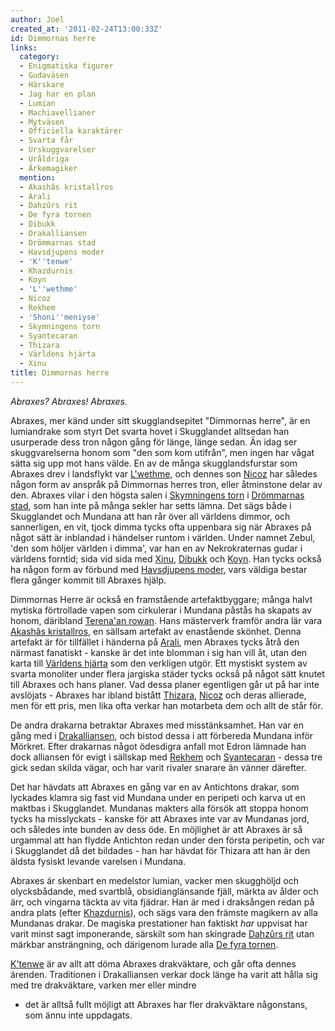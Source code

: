 ```yaml
---
author: Joel
created_at: '2011-02-24T13:00:33Z'
id: Dimmornas herre
links:
  category:
  - Enigmatiska figurer
  - Gudaväsen
  - Härskare
  - Jag har en plan
  - Lumian
  - Machiavellianer
  - Mytväsen
  - Officiella karaktärer
  - Svarta får
  - Urskuggvarelser
  - Uråldriga
  - Ärkemagiker
  mention:
  - Akashâs kristallros
  - Arali
  - Dahzûrs rit
  - De fyra tornen
  - Dibukk
  - Drakalliansen
  - Drömmarnas stad
  - Havsdjupens moder
  - 'K''tenwe'
  - Khazdurnis
  - Koyn
  - 'L''wethme'
  - Nicoz
  - Rekhem
  - 'Shoni''meniyse'
  - Skymningens torn
  - Syantecaran
  - Thizara
  - Världens hjärta
  - Xinu
title: Dimmornas herre
---
```


*Abraxes? Abraxes! Abraxes.*

Abraxes, mer känd under sitt skugglandsepitet "Dimmornas herre", är en lumiandrake som styrt Det
svarta hovet i Skugglandet alltsedan han usurperade dess tron någon gång för länge, länge sedan. Än
idag ser skuggvarelserna honom som "den som kom utifrån", men ingen har vågat sätta sig upp mot hans
välde. En av de många skugglandsfurstar som Abraxes drev i landsflykt var [L'wethme], och dennes son
[Nicoz] har således någon form av anspråk på Dimmornas herres tron, eller åtminstone delar av den.
Abraxes vilar i den högsta salen i [Skymningens torn] i [Drömmarnas stad], som han inte på många
sekler har setts lämna. Det sägs både i Skugglandet och Mundana att han rår över all världens
dimmor, och sannerligen, en vit, tjock dimma tycks ofta uppenbara sig när Abraxes på något sätt är
inblandad i händelser runtom i världen. Under namnet Zebul, 'den som höljer världen i dimma', var
han en av Nekrokraternas gudar i världens forntid; sida vid sida med [Xinu], [Dibukk] och [Koyn].
Han tycks också ha någon form av förbund med [Havsdjupens moder], vars väldiga bestar flera gånger
kommit till Abraxes hjälp.

Dimmornas Herre är också en framstående artefaktbyggare; många halvt mytiska förtrollade vapen som
cirkulerar i Mundana påstås ha skapats av honom, däribland [Terena'an rowan]. Hans mästerverk
framför andra lär vara [Akashâs kristallros], en sällsam artefakt av enastående skönhet. Denna
artefakt är för tillfället i händerna på [Arali], men Abraxes tycks åtrå den närmast fanatiskt -
kanske är det inte blomman i sig han vill åt, utan den karta till [Världens hjärta] som den
verkligen utgör. Ett mystiskt system av svarta monoliter under flera jargiska städer tycks också på
något sätt knutet till Abraxes och hans planer. Vad dessa planer egentligen går ut på har inte
avslöjats - Abraxes har ibland bistått [Thizara], [Nicoz] och deras allierade, men för ett pris, men
lika ofta verkar han motarbeta dem och allt de står för.

De andra drakarna betraktar Abraxes med misstänksamhet. Han var en gång med i [Drakalliansen], och
bistod dessa i att förbereda Mundana inför Mörkret. Efter drakarnas något ödesdigra anfall mot Edron
lämnade han dock alliansen för evigt i sällskap med [Rekhem] och [Syantecaran] - dessa tre gick
sedan skilda vägar, och har varit rivaler snarare än vänner därefter.

Det har hävdats att Abraxes en gång var en av Antichtons drakar, som lyckades klamra sig fast vid
Mundana under en peripeti och karva ut en maktbas i Skugglandet. Mundanas makters alla försök att
stoppa honom tycks ha misslyckats - kanske för att Abraxes inte var av Mundanas jord, och således
inte bunden av dess öde. En möjlighet är att Abraxes är så urgammal att han flydde Antichton redan
under den första peripetin, och var i Skugglandet då det bildades - han har hävdat för Thizara att
han är den äldsta fysiskt levande varelsen i Mundana.

Abraxes är skenbart en medelstor lumian, vacker men skugghöljd och olycksbådande, med svartblå,
obsidianglänsande fjäll, märkta av ålder och ärr, och vingarna täckta av vita fjädrar. Han är med i
draksången redan på andra plats (efter [Khazdurnis]), och sägs vara den främste magikern av alla
Mundanas drakar. De magiska prestationer han faktiskt *har* uppvisat har varit minst sagt
imponerande, särskilt som han skingrade [Dahzûrs rit] utan märkbar ansträngning, och därigenom
lurade alla [De fyra tornen].

[K'tenwe] är av allt att döma Abraxes drakväktare, och går ofta dennes ärenden. Traditionen i
Drakalliansen verkar dock länge ha varit att hålla sig med tre drakväktare, varken mer eller mindre
- det är alltså fullt möjligt att Abraxes har fler drakväktare någonstans, som ännu inte uppdagats. 

  [L'wethme]: Lwethme
  [Nicoz]: Nicoz
  [Skymningens torn]: Skymningens_torn
  [Drömmarnas stad]: Drömmarnas_stad
  [Xinu]: Xinu
  [Dibukk]: Dibukk
  [Koyn]: Koyn
  [Havsdjupens moder]: Havsdjupens_moder
  [Terena'an rowan]: Shonimeniyse
  [Akashâs kristallros]: Akashâs_kristallros
  [Arali]: Arali
  [Världens hjärta]: Världens_hjärta
  [Thizara]: Thizara
  [Drakalliansen]: Drakalliansen
  [Rekhem]: Rekhem
  [Syantecaran]: Syantecaran
  [Khazdurnis]: Khazdurnis
  [Dahzûrs rit]: Dahzûrs_rit
  [De fyra tornen]: De_fyra_tornen
  [K'tenwe]: Ktenwe